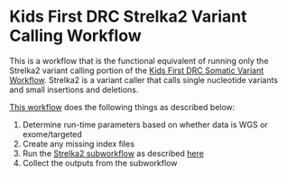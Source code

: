 # Kids First DRC Strelka2 Variant Calling Workflow
This is a workflow that is the functional equivalent of running only the Strelka2 variant calling portion of the [Kids First DRC Somatic Variant Workflow](../workflow/kfdrc-somatic-variant-workflow.cwl).
Strelka2 is a variant caller that calls single nucleotide variants and small insertions and deletions.

[This workflow](../workflow/kfdrc_production_strelka2_wf.cwl) does the following things as described below:
1. Determine run-time parameters based on whether data is WGS or exome/targeted
1. Create any missing index files
1. Run the [Strelka2 subworkflow](../sub_workflows/kfdrc_strelka2_sub_wf.cwl) as described [here](../docs/kfdrc_strelka2_subworkflow.md)
1. Collect the outputs from the subworkflow
